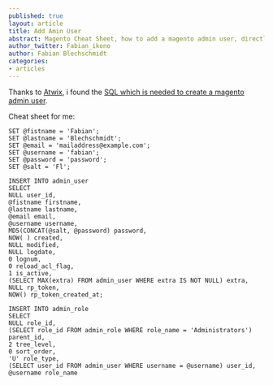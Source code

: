 ```yaml
---
published: true
layout: article
title: Add Amin User
abstract: Magento Cheat Sheet, how to add a magento admin user, directly thorugh SQL
author_twitter: Fabian_ikono
author: Fabian Blechschmidt
categories:
- articles
---
```


Thanks to [Atwix](http://www.atwix.com), i found the [SQL which is needed to create a magento admin user](http://www.atwix.com/magento/reset-admin-password-mysql/).

Cheat sheet for me:

	SET @fistname = 'Fabian';
    SET @lastname = 'Blechschmidt';
    SET @email = 'mailaddress@example.com';
    SET @username = 'fabian';
    SET @password = 'password';
    SET @salt = 'Fl';
    
    INSERT INTO admin_user
    SELECT
    NULL user_id,
    @fistname firstname,
    @lastname lastname,
    @email email,
    @username username,
    MD5(CONCAT(@salt, @password) password,
    NOW( ) created,
    NULL modified,
    NULL logdate,
    0 lognum,
    0 reload_acl_flag,
    1 is_active,
    (SELECT MAX(extra) FROM admin_user WHERE extra IS NOT NULL) extra,
    NULL rp_token,
    NOW() rp_token_created_at;
    
    INSERT INTO admin_role
    SELECT
    NULL role_id,
    (SELECT role_id FROM admin_role WHERE role_name = 'Administrators') parent_id,
    2 tree_level,
    0 sort_order,
    'U' role_type,
    (SELECT user_id FROM admin_user WHERE username = @username) user_id,
    @username role_name

